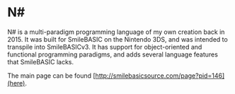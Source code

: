 # N#

N# is a multi-paradigm programming language of my own creation back in 2015. It was built for SmileBASIC on the Nintendo 3DS, and was intended to transpile into SmileBASICv3. It has support for object-oriented and functional programming paradigms, and adds several language features that SmileBASIC lacks.

The main page can be found [http://smilebasicsource.com/page?pid=146](here).
